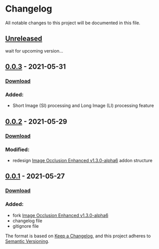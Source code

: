 # Changelog
All notable changes to this project will be documented in this file.


## [Unreleased]
wait for upcoming version...

## [0.0.3] - 2021-05-31
### [Download](https://github.com/arman-bhaai/image-occlusion-armanian-mod/releases/tag/v0.0.3)
### Added:
- Short Image (SI) processing and Long Image (LI) processing feature
  
## [0.0.2] - 2021-05-29
### [Download](https://github.com/arman-bhaai/image-occlusion-armanian-mod/releases/tag/v0.0.2)
### Modified:
- redesign [Image Occlusion Enhanced v1.3.0-alpha6](https://github.com/glutanimate/image-occlusion-enhanced/releases/tag/v1.3.0-alpha6) addon structure
   
## [0.0.1] - 2021-05-27
### [Download](https://github.com/arman-bhaai/image-occlusion-armanian-mod/releases/tag/v0.0.1)
### Added:
- fork [Image Occlusion Enhanced v1.3.0-alpha6](https://github.com/glutanimate/image-occlusion-enhanced/releases/tag/v1.3.0-alpha6)
- changelog file
- gitignore file

[Unreleased]: https://github.com/arman-bhaai/image-occlusion-armanian-mod/compare/v0.0.2...HEAD
[0.0.3]: https://github.com/arman-bhaai/image-occlusion-armanian-mod/compare/v0.0.2...v0.0.3
[0.0.2]: https://github.com/arman-bhaai/image-occlusion-armanian-mod/compare/v0.0.1...v0.0.2
[0.0.1]: https://github.com/arman-bhaai/image-occlusion-armanian-mod/releases/tag/v0.0.1


The format is based on [Keep a Changelog](https://keepachangelog.com/en/1.0.0/),
and this project adheres to [Semantic Versioning](https://semver.org/spec/v2.0.0.html).